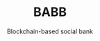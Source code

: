 ---
layout: project
order: 100
case_study: true
title: BABB
subtitle: Blockchain-based social bank
industry: Financial Technology<br>Services
summary: Core banking infrastructure and full-stack banking application on a private blockchain using smart contracts.
background_color: white

delivery:
    - item: 
        - paragraph: The solution stores customer data within smart contracts on the blockchain and connects customers and banking service providers on a shared network, where the permissions for who can access or use that data is entirely controlled directly by the customer.
    - item: 
        - paragraph: BABB is a multi-sided platform built to provide banking and other financial services to individuals and small businesses. It is a unique opportunity to bring financial inclusion and social cohesion to the widest possible audience, connecting the Beneficiary and the Sender without resorting to unnecessary middlemen or middle-layers of technologies.

testimonial:
    - quote: Applied Blockchain has experience in all levels of development – the blockchain core, the server level, the interface to the web, the interface to mobile – so they look at the end-to-end process to minimise costs, maximise performance and improve scalability.
      author: Guido Branca
      position: Former CEO
      company: BABB
---